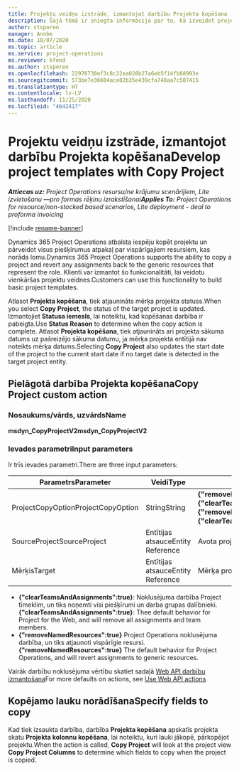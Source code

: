 ```yaml
---
title: Projektu veidņu izstrāde, izmantojot darbību Projekta kopēšana
description: Šajā tēmā ir sniegta informācija par to, kā izveidot projekta veidnes, izmantojot pielāgoto darbību Projekta kopēšana.
author: stsporen
manager: Annbe
ms.date: 10/07/2020
ms.topic: article
ms.service: project-operations
ms.reviewer: kfend
ms.author: stsporen
ms.openlocfilehash: 22976730ef3c8c22ea028b27a6eb5f14fb88993e
ms.sourcegitcommit: 573be7e36604ace82b35e439cfa748aa7c587415
ms.translationtype: HT
ms.contentlocale: lv-LV
ms.lasthandoff: 11/25/2020
ms.locfileid: "4642417"
---
```

# <a name="develop-project-templates-with-copy-project"></a><span data-ttu-id="51934-103">Projektu veidņu izstrāde, izmantojot darbību Projekta kopēšana</span><span class="sxs-lookup"><span data-stu-id="51934-103">Develop project templates with Copy Project</span></span>

<span data-ttu-id="51934-104">_**Attiecas uz:** Project Operations resursu/ne krājumu scenārijiem, Lite izvietošanu —pro formas rēķinu izrakstīšanai_</span><span class="sxs-lookup"><span data-stu-id="51934-104">_**Applies To:** Project Operations for resource/non-stocked based scenarios, Lite deployment - deal to proforma invoicing_</span></span>

[!include [rename-banner](~/includes/cc-data-platform-banner.md)]

<span data-ttu-id="51934-105">Dynamics 365 Project Operations atbalsta iespēju kopēt projektu un pārveidot visus piešķīrumus atpakaļ par vispārīgajiem resursiem, kas norāda lomu.</span><span class="sxs-lookup"><span data-stu-id="51934-105">Dynamics 365 Project Operations supports the ability to copy a project and revert any assignments back to the generic resources that represent the role.</span></span> <span data-ttu-id="51934-106">Klienti var izmantot šo funkcionalitāti, lai veidotu vienkāršas projektu veidnes.</span><span class="sxs-lookup"><span data-stu-id="51934-106">Customers can use this functionality to build basic project templates.</span></span>

<span data-ttu-id="51934-107">Atlasot **Projekta kopēšana**, tiek atjaunināts mērķa projekta statuss.</span><span class="sxs-lookup"><span data-stu-id="51934-107">When you select **Copy Project**, the status of the target project is updated.</span></span> <span data-ttu-id="51934-108">Izmantojiet **Statusa iemesls**, lai noteiktu, kad kopēšanas darbība ir pabeigta.</span><span class="sxs-lookup"><span data-stu-id="51934-108">Use **Status Reason** to determine when the copy action is complete.</span></span> <span data-ttu-id="51934-109">Atlasot **Projekta kopēšana**, tiek atjaunināts arī projekta sākuma datums uz pašreizējo sākuma datumu, ja mērķa projekta entītijā nav noteikts mērķa datums.</span><span class="sxs-lookup"><span data-stu-id="51934-109">Selecting **Copy Project** also updates the start date of the project to the current start date if no target date is detected in the target project entity.</span></span>

## <a name="copy-project-custom-action"></a><span data-ttu-id="51934-110">Pielāgotā darbība Projekta kopēšana</span><span class="sxs-lookup"><span data-stu-id="51934-110">Copy Project custom action</span></span> 

### <a name="name"></a><span data-ttu-id="51934-111">Nosaukums/vārds, uzvārds</span><span class="sxs-lookup"><span data-stu-id="51934-111">Name</span></span> 

<span data-ttu-id="51934-112">**msdyn_CopyProjectV2**</span><span class="sxs-lookup"><span data-stu-id="51934-112">**msdyn_CopyProjectV2**</span></span>

### <a name="input-parameters"></a><span data-ttu-id="51934-113">Ievades parametri</span><span class="sxs-lookup"><span data-stu-id="51934-113">Input parameters</span></span>
<span data-ttu-id="51934-114">Ir trīs ievades parametri.</span><span class="sxs-lookup"><span data-stu-id="51934-114">There are three input parameters:</span></span>

| <span data-ttu-id="51934-115">Parametrs</span><span class="sxs-lookup"><span data-stu-id="51934-115">Parameter</span></span>          | <span data-ttu-id="51934-116">Veidi</span><span class="sxs-lookup"><span data-stu-id="51934-116">Type</span></span>   | <span data-ttu-id="51934-117">Vērtības</span><span class="sxs-lookup"><span data-stu-id="51934-117">Values</span></span>                                                   | 
|--------------------|--------|----------------------------------------------------------|
| <span data-ttu-id="51934-118">ProjectCopyOption</span><span class="sxs-lookup"><span data-stu-id="51934-118">ProjectCopyOption</span></span>  | <span data-ttu-id="51934-119">String</span><span class="sxs-lookup"><span data-stu-id="51934-119">String</span></span> | <span data-ttu-id="51934-120">**{"removeNamedResources":true}** vai **{"clearTeamsAndAssignments":true}**</span><span class="sxs-lookup"><span data-stu-id="51934-120">**{"removeNamedResources":true}** or **{"clearTeamsAndAssignments":true}**</span></span> |
| <span data-ttu-id="51934-121">SourceProject</span><span class="sxs-lookup"><span data-stu-id="51934-121">SourceProject</span></span>      | <span data-ttu-id="51934-122">Entītijas atsauce</span><span class="sxs-lookup"><span data-stu-id="51934-122">Entity Reference</span></span> | <span data-ttu-id="51934-123">Avota projekts</span><span class="sxs-lookup"><span data-stu-id="51934-123">Source Project</span></span> |
| <span data-ttu-id="51934-124">Mērķis</span><span class="sxs-lookup"><span data-stu-id="51934-124">Target</span></span>             | <span data-ttu-id="51934-125">Entītijas atsauce</span><span class="sxs-lookup"><span data-stu-id="51934-125">Entity Reference</span></span> | <span data-ttu-id="51934-126">Mērķa projekts</span><span class="sxs-lookup"><span data-stu-id="51934-126">Target Project</span></span> |


- <span data-ttu-id="51934-127">**{"clearTeamsAndAssignments":true}**: Noklusējuma darbība Project tīmeklim, un tiks noņemti visi piešķīrumi un darba grupas dalībnieki.</span><span class="sxs-lookup"><span data-stu-id="51934-127">**{"clearTeamsAndAssignments":true}**: Thee default behavior for Project for the Web, and will remove all assignments and team members.</span></span>
- <span data-ttu-id="51934-128">**{"removeNamedResources":true}** Project Operations noklusējuma darbība, un tiks atjaunoti vispārīgie resursi.</span><span class="sxs-lookup"><span data-stu-id="51934-128">**{"removeNamedResources":true}** The default behavior for Project Operations, and will revert assignments to generic resources.</span></span>

<span data-ttu-id="51934-129">Vairāk darbību noklusējuma vērtību skatiet sadaļā [Web API darbību izmantošana](https://docs.microsoft.com/powerapps/developer/common-data-service/webapi/use-web-api-actions)</span><span class="sxs-lookup"><span data-stu-id="51934-129">For more defaults on actions, see [Use Web API actions](https://docs.microsoft.com/powerapps/developer/common-data-service/webapi/use-web-api-actions)</span></span>

## <a name="specify-fields-to-copy"></a><span data-ttu-id="51934-130">Kopējamo lauku norādīšana</span><span class="sxs-lookup"><span data-stu-id="51934-130">Specify fields to copy</span></span> 
<span data-ttu-id="51934-131">Kad tiek izsaukta darbība, darbība **Projekta kopēšana** apskatīs projekta skatu **Projekta kolonnu kopēšana**, lai noteiktu, kuri lauki jākopē, pārkopējot projektu.</span><span class="sxs-lookup"><span data-stu-id="51934-131">When the action is called, **Copy Project** will look at the project view **Copy Project Columns** to determine which fields to copy when the project is copied.</span></span>
